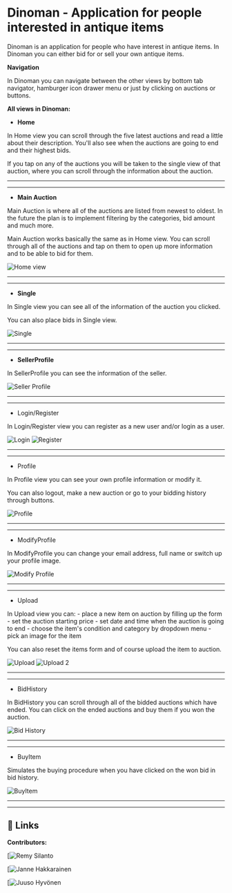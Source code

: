 
# Dinoman - Application for people interested in antique items

Dinoman is an application for people who have interest in antique items. 
In Dinoman you can either bid for or sell your own antique items.   


**Navigation**

In Dinoman you can navigate between the other views by bottom tab navigator, hamburger icon drawer menu or just by clicking on auctions or buttons.


**All views in Dinoman:**

- **Home**

In Home view you can scroll through the five latest auctions and read a little about their description.
You'll also see when the auctions are going to end and their highest bids.

If you tap on any of the auctions you will be taken to the single view of that auction, where you can scroll through the information about the auction.

---
---


- **Main Auction**

Main Auction is where all of the auctions are listed from newest to oldest. In the future the plan is to implement filtering by the categories, bid amount and much more.

Main Auction works basically the same as in Home view. You can scroll through all of the auctions and tap on them to open up more information and to be able to bid for them. 

![Home view](https://users.metropolia.fi/~remysi/projects/Dinoman/images/mainAuction.jpg
)

---
---

- **Single**

In Single view you can see all of the information of the auction you clicked.

You can also place bids in Single view. 

![Single](https://users.metropolia.fi/~remysi/projects/Dinoman/images/Single.jpg
)

---
---


- **SellerProfile**

In SellerProfile you can see the information of the seller.

![Seller Profile](https://users.metropolia.fi/~remysi/projects/Dinoman/images/SellerProfile.jpg
)

---
---


- Login/Register

In Login/Register view you can register as a new user and/or login as a user.

![Login](https://users.metropolia.fi/~remysi/projects/Dinoman/images/login.jpg
)
![Register](https://users.metropolia.fi/~remysi/projects/Dinoman/images/registeration.jpg
)

---
---


- Profile

In Profile view you can see your own profile information or modify it.

You can also logout, make a new auction or go to your bidding history through buttons.  


![Profile](https://users.metropolia.fi/~remysi/projects/Dinoman/images/profile.jpg
)

---
---


- ModifyProfile

In ModifyProfile you can change your email address, full name or switch up your profile image.

![Modify Profile](https://users.metropolia.fi/~remysi/projects/Dinoman/images/modifyProfile.jpg
)

---
---


- Upload

In Upload view you can:
    - place a new item on auction by filling up the form
    - set the auction starting price
    - set date and time when the auction is going to end
    - choose the item's condition and category by dropdown menu
    - pick an image for the item
    
You can also reset the items form and of course upload the item to auction. 

![Upload](https://users.metropolia.fi/~remysi/projects/Dinoman/images/upload.jpg
)
![Upload 2](https://users.metropolia.fi/~remysi/projects/Dinoman/images/upload2.jpg
)

---
---


- BidHistory

In BidHistory you can scroll through all of the bidded auctions which have ended. 
You can click on the ended auctions and buy them if you won the auction.

![Bid History](https://users.metropolia.fi/~remysi/projects/Dinoman/images/bidHistory.jpg
)

---
---


- BuyItem

Simulates the buying procedure when you have clicked on the won bid in bid history. 

![BuyItem](https://users.metropolia.fi/~remysi/projects/Dinoman/images/
)

---
---
## 🔗 Links
**Contributors:**

[![Remy Silanto](https://github.com/remysi)

[![Janne Hakkarainen](https://github.com/jannhakk)

[![Juuso Hyvönen](https://github.com/Juuso300)

